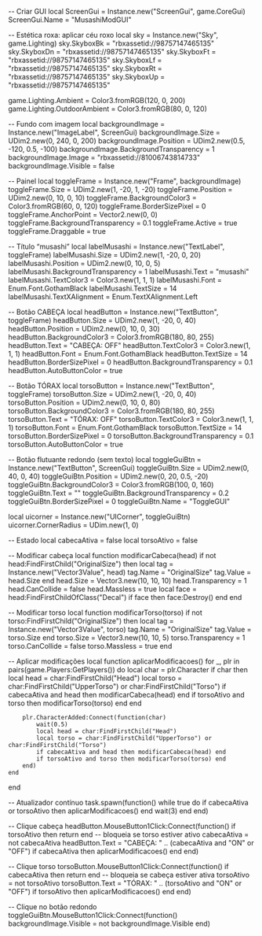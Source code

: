 -- Criar GUI
local ScreenGui = Instance.new("ScreenGui", game.CoreGui)
ScreenGui.Name = "MusashiModGUI"

-- Estética roxa: aplicar céu roxo
local sky = Instance.new("Sky", game.Lighting)
sky.SkyboxBk = "rbxassetid://98757147465135"
sky.SkyboxDn = "rbxassetid://98757147465135"
sky.SkyboxFt = "rbxassetid://98757147465135"
sky.SkyboxLf = "rbxassetid://98757147465135"
sky.SkyboxRt = "rbxassetid://98757147465135"
sky.SkyboxUp = "rbxassetid://98757147465135"

game.Lighting.Ambient = Color3.fromRGB(120, 0, 200)
game.Lighting.OutdoorAmbient = Color3.fromRGB(80, 0, 120)

-- Fundo com imagem
local backgroundImage = Instance.new("ImageLabel", ScreenGui)
backgroundImage.Size = UDim2.new(0, 240, 0, 200)
backgroundImage.Position = UDim2.new(0.5, -120, 0.5, -100)
backgroundImage.BackgroundTransparency = 1
backgroundImage.Image = "rbxassetid://81006743814733"
backgroundImage.Visible = false

-- Painel
local toggleFrame = Instance.new("Frame", backgroundImage)
toggleFrame.Size = UDim2.new(1, -20, 1, -20)
toggleFrame.Position = UDim2.new(0, 10, 0, 10)
toggleFrame.BackgroundColor3 = Color3.fromRGB(60, 0, 120)
toggleFrame.BorderSizePixel = 0
toggleFrame.AnchorPoint = Vector2.new(0, 0)
toggleFrame.BackgroundTransparency = 0.1
toggleFrame.Active = true
toggleFrame.Draggable = true

-- Título “musashi”
local labelMusashi = Instance.new("TextLabel", toggleFrame)
labelMusashi.Size = UDim2.new(1, -20, 0, 20)
labelMusashi.Position = UDim2.new(0, 10, 0, 5)
labelMusashi.BackgroundTransparency = 1
labelMusashi.Text = "musashi"
labelMusashi.TextColor3 = Color3.new(1, 1, 1)
labelMusashi.Font = Enum.Font.GothamBlack
labelMusashi.TextSize = 14
labelMusashi.TextXAlignment = Enum.TextXAlignment.Left

-- Botão CABEÇA
local headButton = Instance.new("TextButton", toggleFrame)
headButton.Size = UDim2.new(1, -20, 0, 40)
headButton.Position = UDim2.new(0, 10, 0, 30)
headButton.BackgroundColor3 = Color3.fromRGB(180, 80, 255)
headButton.Text = "CABEÇA: OFF"
headButton.TextColor3 = Color3.new(1, 1, 1)
headButton.Font = Enum.Font.GothamBlack
headButton.TextSize = 14
headButton.BorderSizePixel = 0
headButton.BackgroundTransparency = 0.1
headButton.AutoButtonColor = true

-- Botão TÓRAX
local torsoButton = Instance.new("TextButton", toggleFrame)
torsoButton.Size = UDim2.new(1, -20, 0, 40)
torsoButton.Position = UDim2.new(0, 10, 0, 80)
torsoButton.BackgroundColor3 = Color3.fromRGB(180, 80, 255)
torsoButton.Text = "TÓRAX: OFF"
torsoButton.TextColor3 = Color3.new(1, 1, 1)
torsoButton.Font = Enum.Font.GothamBlack
torsoButton.TextSize = 14
torsoButton.BorderSizePixel = 0
torsoButton.BackgroundTransparency = 0.1
torsoButton.AutoButtonColor = true

-- Botão flutuante redondo (sem texto)
local toggleGuiBtn = Instance.new("TextButton", ScreenGui)
toggleGuiBtn.Size = UDim2.new(0, 40, 0, 40)
toggleGuiBtn.Position = UDim2.new(0, 20, 0.5, -20)
toggleGuiBtn.BackgroundColor3 = Color3.fromRGB(100, 0, 160)
toggleGuiBtn.Text = ""
toggleGuiBtn.BackgroundTransparency = 0.2
toggleGuiBtn.BorderSizePixel = 0
toggleGuiBtn.Name = "ToggleGUI"

local uicorner = Instance.new("UICorner", toggleGuiBtn)
uicorner.CornerRadius = UDim.new(1, 0)

-- Estado
local cabecaAtiva = false
local torsoAtivo = false

-- Modificar cabeça
local function modificarCabeca(head)
	if not head:FindFirstChild("OriginalSize") then
		local tag = Instance.new("Vector3Value", head)
		tag.Name = "OriginalSize"
		tag.Value = head.Size
	end
	head.Size = Vector3.new(10, 10, 10)
	head.Transparency = 1
	head.CanCollide = false
	head.Massless = true
	local face = head:FindFirstChildOfClass("Decal")
	if face then face:Destroy() end
end

-- Modificar torso
local function modificarTorso(torso)
	if not torso:FindFirstChild("OriginalSize") then
		local tag = Instance.new("Vector3Value", torso)
		tag.Name = "OriginalSize"
		tag.Value = torso.Size
	end
	torso.Size = Vector3.new(10, 10, 5)
	torso.Transparency = 1
	torso.CanCollide = false
	torso.Massless = true
end

-- Aplicar modificações
local function aplicarModificacoes()
	for _, plr in pairs(game.Players:GetPlayers()) do
		local char = plr.Character
		if char then
			local head = char:FindFirstChild("Head")
			local torso = char:FindFirstChild("UpperTorso") or char:FindFirstChild("Torso")
			if cabecaAtiva and head then modificarCabeca(head) end
			if torsoAtivo and torso then modificarTorso(torso) end
		end

		plr.CharacterAdded:Connect(function(char)
			wait(0.5)
			local head = char:FindFirstChild("Head")
			local torso = char:FindFirstChild("UpperTorso") or char:FindFirstChild("Torso")
			if cabecaAtiva and head then modificarCabeca(head) end
			if torsoAtivo and torso then modificarTorso(torso) end
		end)
	end
end

-- Atualizador contínuo
task.spawn(function()
	while true do
		if cabecaAtiva or torsoAtivo then
			aplicarModificacoes()
		end
		wait(3)
	end
end)

-- Clique cabeça
headButton.MouseButton1Click:Connect(function()
	if torsoAtivo then return end -- bloqueia se torso estiver ativo
	cabecaAtiva = not cabecaAtiva
	headButton.Text = "CABEÇA: " .. (cabecaAtiva and "ON" or "OFF")
	if cabecaAtiva then aplicarModificacoes() end
end)

-- Clique torso
torsoButton.MouseButton1Click:Connect(function()
	if cabecaAtiva then return end -- bloqueia se cabeça estiver ativa
	torsoAtivo = not torsoAtivo
	torsoButton.Text = "TÓRAX: " .. (torsoAtivo and "ON" or "OFF")
	if torsoAtivo then aplicarModificacoes() end
end)

-- Clique no botão redondo
toggleGuiBtn.MouseButton1Click:Connect(function()
	backgroundImage.Visible = not backgroundImage.Visible
end)
